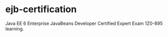 ejb-certification
=================

Java EE 6 Enterprise JavaBeans Developer Certified Expert Exam 1Z0-895 learning.
